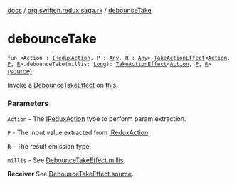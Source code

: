 [docs](../index.md) / [org.swiften.redux.saga.rx](index.md) / [debounceTake](./debounce-take.md)

# debounceTake

`fun <Action : `[`IReduxAction`](../org.swiften.redux.core/-i-redux-action.md)`, P : `[`Any`](https://kotlinlang.org/api/latest/jvm/stdlib/kotlin/-any/index.html)`, R : `[`Any`](https://kotlinlang.org/api/latest/jvm/stdlib/kotlin/-any/index.html)`> `[`TakeActionEffect`](../org.swiften.redux.saga.common/-take-action-effect/index.md)`<`[`Action`](debounce-take.md#Action)`, `[`P`](debounce-take.md#P)`, `[`R`](debounce-take.md#R)`>.debounceTake(millis: `[`Long`](https://kotlinlang.org/api/latest/jvm/stdlib/kotlin/-long/index.html)`): `[`TakeActionEffect`](../org.swiften.redux.saga.common/-take-action-effect/index.md)`<`[`Action`](debounce-take.md#Action)`, `[`P`](debounce-take.md#P)`, `[`R`](debounce-take.md#R)`>` [(source)](https://github.com/protoman92/KotlinRedux/tree/master/common/common-rx-saga/src/main/kotlin/org/swiften/redux/saga/rx/RxExtension.kt#L105)

Invoke a [DebounceTakeEffect](-debounce-take-effect/index.md) on [this](debounce-take/-this-.md).

### Parameters

`Action` - The [IReduxAction](../org.swiften.redux.core/-i-redux-action.md) type to perform param extraction.

`P` - The input value extracted from [IReduxAction](../org.swiften.redux.core/-i-redux-action.md).

`R` - The result emission type.

`millis` - See [DebounceTakeEffect.millis](-debounce-take-effect/millis.md).

**Receiver**
See [DebounceTakeEffect.source](-debounce-take-effect/source.md).

